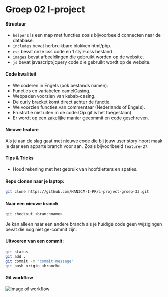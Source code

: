 # Groep 02 I-project

#### Structuur

- `helpers` is een map met functies zoals bijvoorbeeld connecten naar de database.
- `includes` bevat herbruikbare blokken html/php.
- `css` bevat onze css code en 1 style.css bestand.
- `images` bevat afbeeldingen die gebruikt worden op de website.
- `js` bevat javascript/jquery code die gebruikt wordt op de website.

#### Code kwaliteit

* We coderen in Engels (ook bestands namen).
* Functies en variabelen camelCasing.
* Webpaden voorzien van kebab-casing.
* De curly bracket komt direct achter de functie.
* We voorzien functies van commentaar (Nederlands of Engels).
* Frustratie niet uiten in de code.(Op git is het toegestaan)
* Er wordt op een zakelijke manier gecommit en code geschreven.

#### Nieuwe feature

Als je aan de slag gaat met nieuwe code die bij jouw user story hoort maak je daar een apparte branch voor aan. Zoals bijvoorbeeld `feature-27`.

#### Tips & Tricks

* Houd rekening met het gebruik van hoofdletters en spaties.

#### Repo clonen naar je laptop:
```bash
git clone https://github.com/HANICA-I-PR/i-project-groep-33.git
```

#### Naar een nieuwe branch

```bash
git checkout <branchname>
```
Je kan alleen naar een andere branch als je huidige code geen wijzigingen bevat die nog niet ge-commit zijn.


#### Uitvoeren van een commit:
```bash
git status
git add . 
git commit -m "commit message"
git push origin <branch>
```



#### Git workflow
![Image of workflow](http://www.sebastianthoss.de/assets/img/git-workflows-and-best-practices/bs-14-slides-005.jpg)
